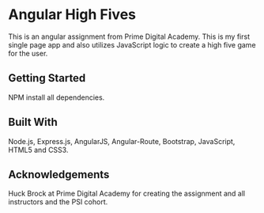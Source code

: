 # Angular High Fives
This is an angular assignment from Prime Digital Academy. This is my first single page app and also utilizes JavaScript logic to create a high five game for the user.

## Getting Started
NPM install all dependencies.

## Built With
Node.js, Express.js, AngularJS, Angular-Route, Bootstrap, JavaScript, HTML5 and
CSS3.

## Acknowledgements
Huck Brock at Prime Digital Academy for creating the assignment and all instructors and the PSI cohort.
